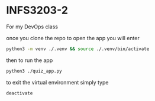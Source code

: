 # INFS3203-2
For my DevOps class

once you clone the repo
to open the app you will enter 
```bash
python3 -m venv ./.venv && source ./.venv/bin/activate
```
then to run the app
```bash
python3 ./quiz_app.py
```
to exit the virtual environment simply type
```bash 
deactivate
```
